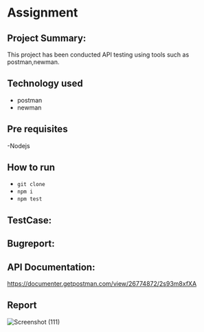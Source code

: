 # Assignment

## Project Summary:
This project has been conducted API testing using tools such as postman,newman.

## Technology used
- postman
- newman
## Pre requisites

-Nodejs

## How to run

- ```git clone```
- ```npm i```
- ```npm test```

## TestCase:


## Bugreport:

## API Documentation:

https://documenter.getpostman.com/view/26774872/2s93m8xfXA

## Report


![Screenshot (111)](https://github.com/MaishaBKH12/Assignment/assets/134250302/b19e8d4f-b8f6-43b7-926a-5d1cc708ca97)
